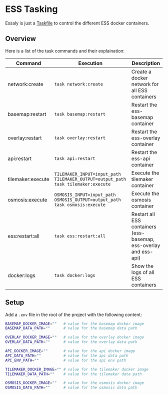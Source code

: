 # ESS Tasking

Essaly is just a [Taskfile](https://taskfile.dev/) to control the different ESS docker containers.

## Overview

Here is a list of the task commands and their explaination:

| Command           | Execution                                                                        | Description                                                       |
| ----------------- | -------------------------------------------------------------------------------- | ----------------------------------------------------------------- |
| network:create    | `task network:create`                                                            | Create a docker network for all ESS containers                    |
| basemap:restart   | `task basemap:restart`                                                           | Restart the ess-basemap container                                 |
| overlay:restart   | `task overlay:restart`                                                           | Restart the ess-overlay container                                 |
| api:restart       | `task api:restart`                                                               | Restart the ess-api container                                     |
| tilemaker:execute | `TILEMAKER_INPUT=input_path TILEMAKER_OUTPUT=output_path task tilemaker:execute` | Execute the tilemaker container                                   |
| osmosis:execute   | `OSMOSIS_INPUT=input_path OSMOSIS_OUTPUT=output_path task osmosis:execute`       | Execute the osmosis container                                     |
| ess:restart:all   | `task ess:restart:all`                                                           | Restart all ESS containers (ess-basemap, ess-overlay and ess-api) |
| docker:logs       | `task docker:logs`                                                               | Show the logs of all ESS containers                               |

## Setup

Add a `.env` file in the root of the project with the following content:

```bash
BASEMAP_DOCKER_IMAGE=""   # value for the basemap docker image
BASEMAP_DATA_PATH=""      # value for the basemap data path

OVERLAY_DOCKER_IMAGE=""   # value for the overlay docker image
OVERLAY_DATA_PATH=""      # value for the overlay data path

API_DOCKER_IMAGE=""       # value for the api docker image
API_DATA_PATH=""          # value for the api data path
API_ENV_PATH=""           # value for the api env path

TILEMAKER_DOCKER_IMAGE="" # value for the tilemaker docker image
TILEMAKER_DATA_PATH=""    # value for the tilemaker data path

OSMOSIS_DOCKER_IMAGE=""   # value for the osmosis docker image
OSMOSIS_DATA_PATH=""      # value for the osmosis data path
```
